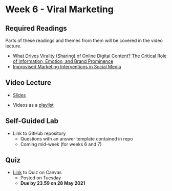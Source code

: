 # Week 6 - Viral Marketing

## Required Readings

Parts of these readings and themes from them will be covered in the video lecture.

* [What Drives Virality (Sharing) of Online Digital Content? The Critical Role of Information, Emotion, and Brand Prominence][tellis]
* [Improvised Marketing Interventions in Social Media][borah]

## Video Lecture

* [Slides][lecture-slides-06]
<!-- * Videos coming Tuesday -->
* Videos as a [playlist](https://www.youtube.com/playlist?list=PL9QkA7C7GRGXgdNurrsgBJwyY8d91PaMy)

## Self-Guided Lab

* Link to GitHub repository 
    * Questions with an answer template contained in repo
    * Coming mid-week (for weeks 6 and 7)

## Quiz

* [Link][quiz-06] to Quiz on Canvas
    * Posted on Tuesday
    * **Due by 23.59 on 28 May 2021**

[tellis]: https://journals.sagepub.com/doi/10.1177/0022242919841034
[borah]: https://journals.sagepub.com/doi/full/10.1177/0022242919899383

[quiz-06]: https://tilburguniversity.instructure.com/courses/7508/quizzes
[lab-06]: https://github.com/tisem-digital-marketing/smwa-lab-06
[lecture-slides-06]: ../assets/lectures/week-06/week-06-slides.pdf